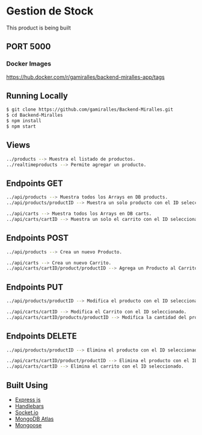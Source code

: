 # Gestion de Stock

This product is being built

## PORT 5000

### Docker Images
https://hub.docker.com/r/gamiralles/backend-miralles-app/tags

## Running Locally

```bash
$ git clone https://github.com/gamiralles/Backend-Miralles.git
$ cd Backend-Miralles
$ npm install
$ npm start
```

## Views 

```bash
../products --> Muestra el listado de productos.
../realtimeproducts --> Permite agregar un producto.
```

## Endpoints GET

```bash
../api/products --> Muestra todos los Arrays en DB products.
../api/products/productID --> Muestra un solo producto con el ID seleccionado.

../api/carts --> Muestra todos los Arrays en DB carts.
../api/carts/cartID --> Muestra un solo el carrito con el ID seleccionado.
```

## Endpoints POST

```bash
../api/products --> Crea un nuevo Producto.

../api/carts --> Crea un nuevo Carrito.
../api/carts/cartID/product/productID --> Agrega un Producto al Carrito.
```

## Endpoints PUT 

```bash
../api/products/productID --> Modifica el producto con el ID seleccionado.

../api/carts/cartID --> Modifica el Carrito con el ID seleccionado.
../api/carts/cartID/products/productID --> Modifica la cantidad del producto con el ID seleccionado.
```

## Endpoints DELETE

```bash
../api/products/productID --> Elimina el producto con el ID seleccionado.

../api/carts/cartID/product/productID --> Elimina el producto con el ID seleccionado del Carrito.
../api/carts/cartID --> Elimina el carrito con el ID seleccionado.
```

## Built Using

- [Express js](https://expressjs.com/es/)
- [Handlebars](https://handlebarsjs.com/)
- [Socket.io](https://socket.io/)
- [MongoDB Atlas](https://www.mongodb.com/es/atlas)
- [Mongoose](https://mongoosejs.com/)
